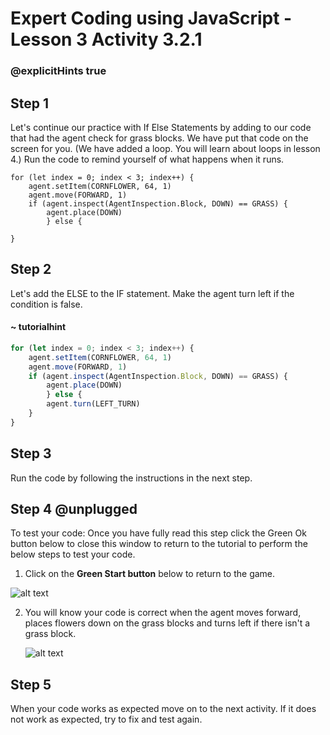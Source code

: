 # Expert Coding using JavaScript - Lesson 3 Activity 3.2.1

### @explicitHints true
## Step 1

Let's continue our practice with If Else Statements by adding to our code that had the agent check for grass blocks.  We have put that code on the screen for you. (We have added a loop. You will learn about loops in lesson 4.)
Run the code to remind yourself of what happens when it runs. 

```template
for (let index = 0; index < 3; index++) {
    agent.setItem(CORNFLOWER, 64, 1)
    agent.move(FORWARD, 1)
    if (agent.inspect(AgentInspection.Block, DOWN) == GRASS) {
        agent.place(DOWN)
        } else {     
    
}
```

## Step 2

Let's add the ELSE to the IF statement.  Make the agent turn left if the condition is false.  

#### ~ tutorialhint
```javascript
for (let index = 0; index < 3; index++) {
    agent.setItem(CORNFLOWER, 64, 1)
    agent.move(FORWARD, 1)
    if (agent.inspect(AgentInspection.Block, DOWN) == GRASS) {
        agent.place(DOWN)
        } else {
        agent.turn(LEFT_TURN)
    }
}
```

## Step 3

Run the code by following the instructions in the next step.

## Step 4 @unplugged

To test your code:
Once you have fully read this step click the Green Ok button below to close this window to return to the tutorial to perform the below steps to test your code.

1. Click on the **Green Start button** below to return to the game.

  

![alt text](https://expertjs.codingcredentials.com/Lesson1/1.1/1.JPG?raw=true  "Start")

2.  You will know your code is correct when the agent moves forward, places flowers down on the grass blocks and turns left if there isn't a grass block. 
   
     ![alt text](https://expertjs.codingcredentials.com/Lesson3/3.2/3.2.1.png?raw=true  "You win!")

## Step 5

When your code works as expected move on to the next activity.
If it does not work as expected, try to fix and test again.
